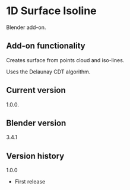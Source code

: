 # 1D Surface Isoline

Blender add-on.

Add-on functionality
-
Creates surface from points cloud and iso-lines.

Uses the Delaunay CDT algorithm.


Current version
-
1.0.0.

Blender version
-
3.4.1

Version history
-
1.0.0
- First release
